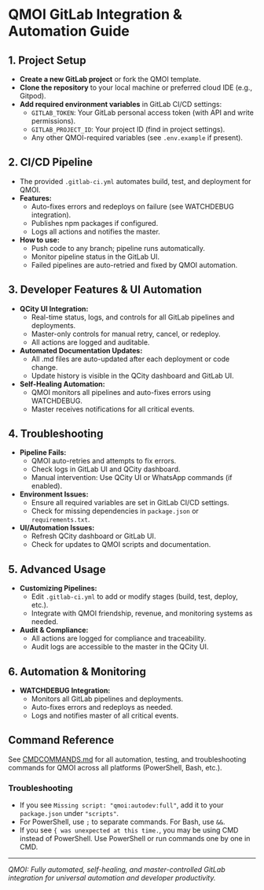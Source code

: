 # QMOI GitLab Integration & Automation Guide

## 1. Project Setup
- **Create a new GitLab project** or fork the QMOI template.
- **Clone the repository** to your local machine or preferred cloud IDE (e.g., Gitpod).
- **Add required environment variables** in GitLab CI/CD settings:
  - `GITLAB_TOKEN`: Your GitLab personal access token (with API and write permissions).
  - `GITLAB_PROJECT_ID`: Your project ID (find in project settings).
  - Any other QMOI-required variables (see `.env.example` if present).

## 2. CI/CD Pipeline
- The provided `.gitlab-ci.yml` automates build, test, and deployment for QMOI.
- **Features:**
  - Auto-fixes errors and redeploys on failure (see WATCHDEBUG integration).
  - Publishes npm packages if configured.
  - Logs all actions and notifies the master.
- **How to use:**
  - Push code to any branch; pipeline runs automatically.
  - Monitor pipeline status in the GitLab UI.
  - Failed pipelines are auto-retried and fixed by QMOI automation.

## 3. Developer Features & UI Automation
- **QCity UI Integration:**
  - Real-time status, logs, and controls for all GitLab pipelines and deployments.
  - Master-only controls for manual retry, cancel, or redeploy.
  - All actions are logged and auditable.
- **Automated Documentation Updates:**
  - All .md files are auto-updated after each deployment or code change.
  - Update history is visible in the QCity dashboard and GitLab UI.
- **Self-Healing Automation:**
  - QMOI monitors all pipelines and auto-fixes errors using WATCHDEBUG.
  - Master receives notifications for all critical events.

## 4. Troubleshooting
- **Pipeline Fails:**
  - QMOI auto-retries and attempts to fix errors.
  - Check logs in GitLab UI and QCity dashboard.
  - Manual intervention: Use QCity UI or WhatsApp commands (if enabled).
- **Environment Issues:**
  - Ensure all required variables are set in GitLab CI/CD settings.
  - Check for missing dependencies in `package.json` or `requirements.txt`.
- **UI/Automation Issues:**
  - Refresh QCity dashboard or GitLab UI.
  - Check for updates to QMOI scripts and documentation.

## 5. Advanced Usage
- **Customizing Pipelines:**
  - Edit `.gitlab-ci.yml` to add or modify stages (build, test, deploy, etc.).
  - Integrate with QMOI friendship, revenue, and monitoring systems as needed.
- **Audit & Compliance:**
  - All actions are logged for compliance and traceability.
  - Audit logs are accessible to the master in the QCity UI.

## 6. Automation & Monitoring
- **WATCHDEBUG Integration:**
  - Monitors all GitLab pipelines and deployments.
  - Auto-fixes errors and redeploys as needed.
  - Logs and notifies master of all critical events.

## Command Reference

See [CMDCOMMANDS.md](./CMDCOMMANDS.md) for all automation, testing, and troubleshooting commands for QMOI across all platforms (PowerShell, Bash, etc.).

### Troubleshooting
- If you see `Missing script: "qmoi:autodev:full"`, add it to your `package.json` under `"scripts"`.
- For PowerShell, use `;` to separate commands. For Bash, use `&&`.
- If you see `{ was unexpected at this time.`, you may be using CMD instead of PowerShell. Use PowerShell or run commands one by one in CMD.

---

*QMOI: Fully automated, self-healing, and master-controlled GitLab integration for universal automation and developer productivity.* 